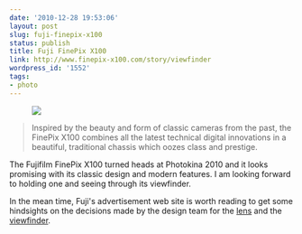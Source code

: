 ```yaml
---
date: '2010-12-28 19:53:06'
layout: post
slug: fuji-finepix-x100
status: publish
title: Fuji FinePix X100
link: http://www.finepix-x100.com/story/viewfinder
wordpress_id: '1552'
tags:
- photo
---
```


<figure style="max-width:510px;">
<img src="http://www.finepix-x100.com/sites/all/modules/x100/content/images/x100/control_1.jpg">
</figure>

>Inspired by the beauty and form of classic cameras from the past, the FinePix X100 combines all the latest technical digital innovations in a beautiful, traditional chassis which oozes class and prestige.

The Fujifilm FinePix X100 turned heads at Photokina 2010 and it looks promising with its classic design and modern features.
I am looking forward to holding one and seeing through its viewfinder.

In the mean time, Fuji's advertisement web site is  worth reading to get some hindsights on the decisions made by the design team for the [lens][lens] and the [viewfinder][viewfinder].

[finepix]: http://www.finepix-x100.com/
[lens]: http://www.finepix-x100.com/story/
[viewfinder]: http://www.finepix-x100.com/story/viewfinder
